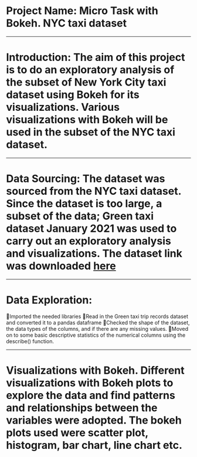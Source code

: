# Project Name: Micro Task with Bokeh. NYC taxi dataset

----
# Introduction: The aim of this project is to do an exploratory analysis of the subset of New York City taxi dataset using Bokeh for its visualizations. Various visualizations with Bokeh will be used in the subset of the NYC taxi dataset.


-----
# Data Sourcing: The dataset was sourced from the NYC taxi dataset. Since the dataset is too large, a subset of the data; Green taxi dataset January 2021 was used to carry out an exploratory analysis and visualizations. The dataset link was downloaded [here](https://www.nyc.gov/site/tlc/about/tlc-trip-record-data.page)




-----
# Data Exploration: 
Imported the needed libraries 
Read in the Green taxi trip records dataset and converted it to a pandas dataframe
Checked the shape of the dataset, the data types of the columns, and if there are any missing values.
Moved on to some basic descriptive statistics of the numerical columns using the describe() function.


----
# Visualizations with Bokeh. Different visualizations with Bokeh plots to explore the data and find patterns and relationships between the variables were adopted. The bokeh plots used were scatter plot, histogram, bar chart, line chart etc.

